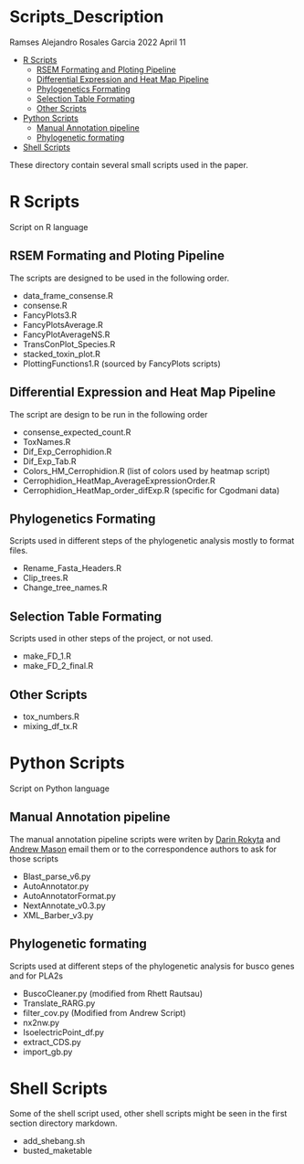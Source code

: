 Scripts\_Description
================
Ramses Alejandro Rosales Garcia
2022 April 11

-   [R Scripts](#r-scripts)
    -   [RSEM Formating and Ploting
        Pipeline](#rsem-formating-and-ploting-pipeline)
    -   [Differential Expression and Heat Map
        Pipeline](#differential-expression-and-heat-map-pipeline)
    -   [Phylogenetics Formating](#phylogenetics-formating)
    -   [Selection Table Formating](#selection-table-formating)
    -   [Other Scripts](#other-scripts)
-   [Python Scripts](#python-scripts)
    -   [Manual Annotation pipeline](#manual-annotation-pipeline)
    -   [Phylogenetic formating](#phylogenetic-formating)
-   [Shell Scripts](#shell-scripts)

These directory contain several small scripts used in the paper.

# R Scripts

Script on R language

## RSEM Formating and Ploting Pipeline

The scripts are designed to be used in the following order.

-   data\_frame\_consense.R
-   consense.R
-   FancyPlots3.R
-   FancyPlotsAverage.R
-   FancyPlotAverageNS.R
-   TransConPlot\_Species.R
-   stacked\_toxin\_plot.R
-   PlottingFunctions1.R (sourced by FancyPlots scripts)

## Differential Expression and Heat Map Pipeline

The script are design to be run in the following order

-   consense\_expected\_count.R
-   ToxNames.R
-   Dif\_Exp\_Cerrophidion.R
-   Dif\_Exp\_Tab.R
-   Colors\_HM\_Cerrophidion.R (list of colors used by heatmap script)
-   Cerrophidion\_HeatMap\_AverageExpressionOrder.R
-   Cerrophidion\_HeatMap\_order\_difExp.R (specific for Cgodmani data)

## Phylogenetics Formating

Scripts used in different steps of the phylogenetic analysis mostly to
format files.

-   Rename\_Fasta\_Headers.R
-   Clip\_trees.R
-   Change\_tree\_names.R

## Selection Table Formating

Scripts used in other steps of the project, or not used.

-   make\_FD\_1.R
-   make\_FD\_2\_final.R

## Other Scripts

-   tox\_numbers.R
-   mixing\_df\_tx.R

# Python Scripts

Script on Python language

## Manual Annotation pipeline

The manual annotation pipeline scripts were writen by [Darin Rokyta](https://drokyta.com) and [Andrew Mason](https://eeob.osu.edu/people/mason.501)
email them or to the correspondence authors to ask for those scripts

- Blast_parse_v6.py
- AutoAnnotator.py
- AutoAnnotatorFormat.py
- NextAnnotate_v0.3.py
- XML_Barber_v3.py

## Phylogenetic formating

Scripts used at different steps of the phylogenetic analysis for busco
genes and for PLA2s

-   BuscoCleaner.py (modified from Rhett Rautsau)
-   Translate\_RARG.py
-   filter\_cov.py (Modified from Andrew Script)
-   nx2nw.py
-   IsoelectricPoint\_df.py
-   extract\_CDS.py
-   import\_gb.py

# Shell Scripts

Some of the shell script used, other shell scripts might be seen in the
first section directory markdown.

-   add\_shebang.sh
-   busted\_maketable
